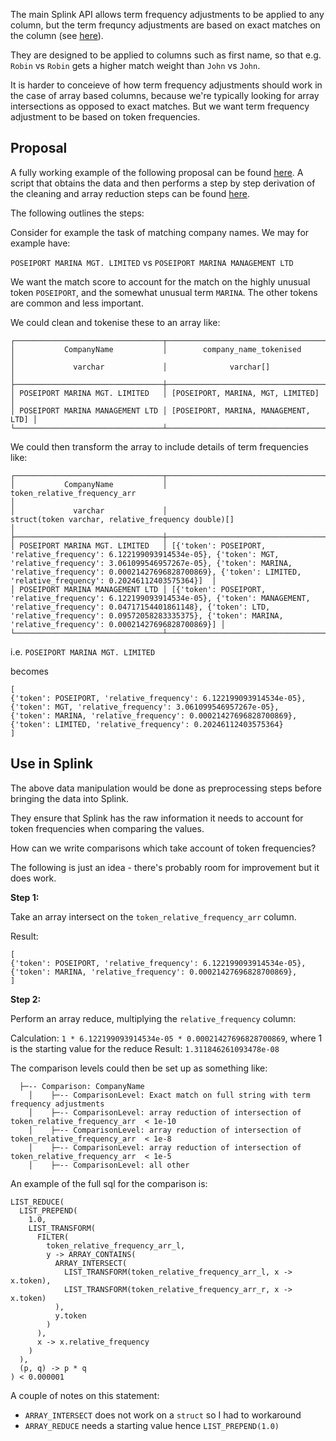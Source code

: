 The main Splink API allows term frequency adjustments to be applied to any column, but the term frequncy adjustments are based on exact matches on the column (see [here](https://github.com/moj-analytical-services/splink/issues/2006#issuecomment-1975101233)).

They are designed to be applied to columns such as first name, so that e.g. `Robin` vs `Robin` gets a higher match weight than `John` vs `John`.

It is harder to conceieve of how term frequency adjustments should work in the case of array based columns, because we're typically looking for array intersections as opposed to exact matches. But we want term frequency adjustment to be based on token frequencies.

## Proposal

A fully working example of the following proposal can be found [here](https://github.com/RobinL/array_tf_ideas/blob/main/splink_with_arr.py). A script that obtains the data and then performs a step by step derivation of the cleaning and array reduction steps can be found [here](https://github.com/RobinL/array_tf_ideas/blob/main/arr_idea.py).

The following outlines the steps:

Consider for example the task of matching company names. We may for example have:

`POSEIPORT MARINA MGT. LIMITED`
vs
`POSEIPORT MARINA MANAGEMENT LTD`

We want the match score to account for the match on the highly unusual token `POSEIPORT`, and the somewhat unusual term `MARINA`. The other tokens are common and less important.

We could clean and tokenise these to an array like:

```
┌─────────────────────────────────┬──────────────────────────────────────┐
│           CompanyName           │        company_name_tokenised        │
│             varchar             │              varchar[]               │
├─────────────────────────────────┼──────────────────────────────────────┤
│ POSEIPORT MARINA MGT. LIMITED   │ [POSEIPORT, MARINA, MGT, LIMITED]    │
│ POSEIPORT MARINA MANAGEMENT LTD │ [POSEIPORT, MARINA, MANAGEMENT, LTD] │
└─────────────────────────────────┴──────────────────────────────────────┘
```

We could then transform the array to include details of term frequencies like:

```
┌─────────────────────────────────┬───────────────────────────────────────────────────────────────────────────────────────────────────────────────────────────────────────────────────────────────────────────────────────────────────────────────────────────────────────────────────────────────────┐
│           CompanyName           │                                                                                                                   token_relative_frequency_arr                                                                                                                    │
│             varchar             │                                                                                                        struct(token varchar, relative_frequency double)[]                                                                                                         │
├─────────────────────────────────┼───────────────────────────────────────────────────────────────────────────────────────────────────────────────────────────────────────────────────────────────────────────────────────────────────────────────────────────────────────────────────────────────────┤
│ POSEIPORT MARINA MGT. LIMITED   │ [{'token': POSEIPORT, 'relative_frequency': 6.122199093914534e-05}, {'token': MGT, 'relative_frequency': 3.061099546957267e-05}, {'token': MARINA, 'relative_frequency': 0.00021427696828700869}, {'token': LIMITED, 'relative_frequency': 0.20246112403575364}]  │
│ POSEIPORT MARINA MANAGEMENT LTD │ [{'token': POSEIPORT, 'relative_frequency': 6.122199093914534e-05}, {'token': MANAGEMENT, 'relative_frequency': 0.04717154401861148}, {'token': LTD, 'relative_frequency': 0.09572058283335375}, {'token': MARINA, 'relative_frequency': 0.00021427696828700869}] │
└─────────────────────────────────┴───────────────────────────────────────────────────────────────────────────────────────────────────────────────────────────────────────────────────────────────────────────────────────────────────────────────────────────────────────────────────────────────────┘

```

i.e. `POSEIPORT MARINA MGT. LIMITED `

becomes

```
[
{'token': POSEIPORT, 'relative_frequency': 6.122199093914534e-05},
{'token': MGT, 'relative_frequency': 3.061099546957267e-05},
{'token': MARINA, 'relative_frequency': 0.00021427696828700869},
{'token': LIMITED, 'relative_frequency': 0.20246112403575364}
]
```

## Use in Splink

The above data manipulation would be done as preprocessing steps before bringing the data into Splink.

They ensure that Splink has the raw information it needs to account for token frequencies when comparing the values.

How can we write comparisons which take account of token frequencies?

The following is just an idea - there's probably room for improvement but it does work.

**Step 1:**

Take an array intersect on the `token_relative_frequency_arr` column.

Result:

```
[
{'token': POSEIPORT, 'relative_frequency': 6.122199093914534e-05},
{'token': MARINA, 'relative_frequency': 0.00021427696828700869},
]
```

**Step 2:**

Perform an array reduce, multiplying the `relative_frequency` column:

Calculation: `1 * 6.122199093914534e-05 * 0.00021427696828700869`, where 1 is the starting value for the reduce
Result: `1.311846261093478e-08`

The comparison levels could then be set up as something like:

```
  ├─-- Comparison: CompanyName
    │    ├─-- ComparisonLevel: Exact match on full string with term frequency adjustments
    │    ├─-- ComparisonLevel: array reduction of intersection of token_relative_frequency_arr  < 1e-10
    │    ├─-- ComparisonLevel: array reduction of intersection of token_relative_frequency_arr  < 1e-8
    │    ├─-- ComparisonLevel: array reduction of intersection of token_relative_frequency_arr  < 1e-5
    │    ├─-- ComparisonLevel: all other
```

An example of the full sql for the comparison is:

```
LIST_REDUCE(
  LIST_PREPEND(
    1.0,
    LIST_TRANSFORM(
      FILTER(
        token_relative_frequency_arr_l,
        y -> ARRAY_CONTAINS(
          ARRAY_INTERSECT(
            LIST_TRANSFORM(token_relative_frequency_arr_l, x -> x.token),
            LIST_TRANSFORM(token_relative_frequency_arr_r, x -> x.token)
          ),
          y.token
        )
      ),
      x -> x.relative_frequency
    )
  ),
  (p, q) -> p * q
) < 0.000001
```

A couple of notes on this statement:

- `ARRAY_INTERSECT` does not work on a `struct` so I had to workaround
- `ARRAY_REDUCE` needs a starting value hence `LIST_PREPEND(1.0)`
